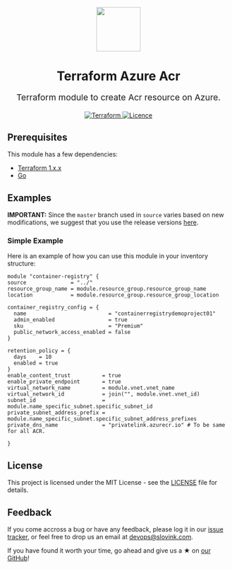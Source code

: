 <p align="center"> <img src="https://user-images.githubusercontent.com/50652676/62349836-882fef80-b51e-11e9-99e3-7b974309c7e3.png" width="100" height="100"></p>


<h1 align="center">
    Terraform Azure Acr
</h1>

<p align="center" style="font-size: 1.2rem;"> 
    Terraform module to create Acr resource on Azure.
     </p>

<p align="center">

<a href="https://www.terraform.io">
  <img src="https://img.shields.io/badge/Terraform-v1.1.7-green" alt="Terraform">
</a>
<a href="LICENSE.md">
  <img src="https://img.shields.io/badge/License-APACHE-blue.svg" alt="Licence">
</a>


## Prerequisites

This module has a few dependencies:

- [Terraform 1.x.x](https://learn.hashicorp.com/terraform/getting-started/install.html)
- [Go](https://golang.org/doc/install)







## Examples


**IMPORTANT:** Since the `master` branch used in `source` varies based on new modifications, we suggest that you use the release versions [here](https://github.com/slovink/terraform-azure-acr).


### Simple Example
Here is an example of how you can use this module in your inventory structure:
  ```hcl
module "container-registry" {
  source              = "../"
  resource_group_name = module.resource_group.resource_group_name
  location            = module.resource_group.resource_group_location

  container_registry_config = {
    name                          = "containerregistrydemoproject01"
    admin_enabled                 = true
    sku                           = "Premium"
    public_network_access_enabled = false
  }

  retention_policy = {
    days    = 10
    enabled = true
  }
  enable_content_trust          = true
  enable_private_endpoint       = true
  virtual_network_name          = module.vnet.vnet_name
  virtual_network_id            = join("", module.vnet.vnet_id)
  subnet_id                     = module.name_specific_subnet.specific_subnet_id
  private_subnet_address_prefix = module.name_specific_subnet.specific_subnet_address_prefixes
  private_dns_name              = "privatelink.azurecr.io" # To be same for all ACR.

}
  ```
## License
This project is licensed under the MIT License - see the [LICENSE](https://github.com/slovink/terraform-azure-acr/blob/krishan/LICENSE) file for details.




## Feedback
If you come accross a bug or have any feedback, please log it in our [issue tracker](https://github.com/slovink/terraform-azure-acr), or feel free to drop us an email at [devops@slovink.com](devops@slovink.com).

If you have found it worth your time, go ahead and give us a ★ on [our GitHub](https://github.com/slovink/terraform-azure-acr)!
